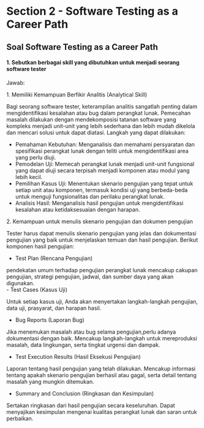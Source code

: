 # Section 2 - Software Testing as a Career Path

## Soal Software Testing as a Career Path
#### 1. Sebutkan berbagai skill yang dibutuhkan untuk menjadi seorang software tester

Jawab:
<aside>
1.  Memiliki Kemampuan Berfikir Analitis (Analytical Skill)

Bagi seorang software tester, keterampilan analitis sangatlah penting dalam mengidentifikasi kesalahan atau bug dalam perangkat lunak. Pemecahan masalah dilakukan dengan mendekomposisi tatanan software yang kompleks menjadi unit-unit yang lebih sederhana dan lebih mudah dikelola dan mencari solusi untuk dapat diatasi. Langkah yang dapat dilakukan:

- Pemahaman Kebutuhan: Menganalisis dan memahami persyaratan dan spesifikasi perangkat lunak dengan teliti untuk mengidentifikasi area yang perlu diuji.
- Pemodelan Uji: Memecah perangkat lunak menjadi unit-unit fungsional yang dapat diuji secara terpisah menjadi komponen atau modul yang lebih kecil.
- Pemilihan Kasus Uji: Menentukan skenario pengujian yang tepat untuk setiap unit atau komponen, termasuk kondisi uji yang berbeda-beda untuk menguji fungsionalitas dan perilaku perangkat lunak.
- Analisis Hasil: Menganalisis hasil pengujian untuk mengidentifikasi kesalahan atau ketidaksesuaian dengan harapan.
</aside>

<aside>
2. Kemampuan untuk menulis skenario pengujian dan dokumen pengujian

Tester harus dapat menulis skenario pengujian yang jelas dan dokumentasi pengujian yang baik untuk menjelaskan temuan dan hasil pengujian. Berikut komponen hasil pengujian:

- Test Plan (Rencana Pengujian)
<aside>
pendekatan umum terhadap pengujian perangkat lunak mencakup cakupan pengujian, strategi pengujian, jadwal, dan sumber daya yang akan digunakan.
</aside>

<aside>
- Test Cases (Kasus Uji)

Untuk setiap kasus uji, Anda akan menyertakan langkah-langkah pengujian, data uji, prasyarat, dan harapan hasil.
</aside>

- Bug Reports (Laporan Bug)
<aside>
Jika menemukan masalah atau bug selama pengujian,perlu adanya dokumentasi dengan baik. Mencakup langkah-langkah untuk mereproduksi masalah, data lingkungan, serta tingkat urgensi dan dampak.
</aside>

- Test Execution Results (Hasil Eksekusi Pengujian)
<aside>
Laporan tentang hasil pengujian yang telah dilakukan. Mencakup informasi tentang apakah skenario pengujian berhasil atau gagal, serta detail tentang masalah yang mungkin ditemukan.
</aside>

- Summary and Conclusion (Ringkasan dan Kesimpulan)
<aside>
Sertakan ringkasan dari hasil pengujian secara keseluruhan. Dapat menyajikan kesimpulan mengenai kualitas perangkat lunak dan saran untuk perbaikan.
</aside>
</aside>